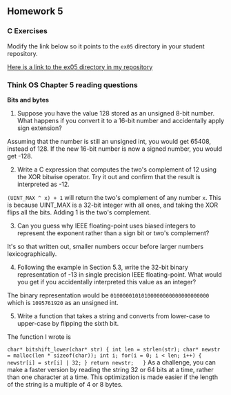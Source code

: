 ## Homework 5

### C Exercises

Modify the link below so it points to the `ex05` directory in your
student repository.

[Here is a link to the ex05 directory in my repository](https://github.com/adeaver/ExercisesInC/tree/master/exercises/ex05)

### Think OS Chapter 5 reading questions

**Bits and bytes**

1) Suppose you have the value 128 stored as an unsigned 8-bit number.  What happens if you convert 
it to a 16-bit number and accidentally apply sign extension?

Assuming that the number is still an unsigned int, you would get 65408, instead of 128. If the new 16-bit number is now a signed number, you would get -128.

2) Write a C expression that computes the two's complement of 12 using the XOR bitwise operator. 
Try it out and confirm that the result is interpreted as -12.

`(UINT_MAX ^ x) + 1` will return the two's complement of any number `x`. This is because UINT_MAX is a 32-bit integer with all ones, and taking the XOR flips all the bits. Adding 1 is the two's complement.

3) Can you guess why IEEE floating-point uses biased integers to represent the exponent rather than a
sign bit or two's complement?

It's so that written out, smaller numbers occur before larger numbers lexicographically. 

4) Following the example in Section 5.3, write the 32-bit binary representation of -13 in single precision 
IEEE floating-point.  What would you get if you accidentally interpreted this value as an integer?

The binary representation would be `01000001010100000000000000000000` which is `1095761920` as an unsigned int.

5) Write a function that takes a string and converts from lower-case to upper-case by flipping the sixth bit. 

The function I wrote is

`
char* bitshift_lower(char* str) {
	int len = strlen(str);
	char* newstr = malloc(len * sizeof(char));
	int i;
	for(i = 0; i < len; i++) {
		newstr[i] = str[i] | 32;
	}
	return newstr;	
}
` 
As a challenge, you can make a faster version by reading the string 32 or 64 bits at a time, rather than one
character at a time.  This optimization is made easier if the length of the string is a multiple of 4 or 8 bytes.



